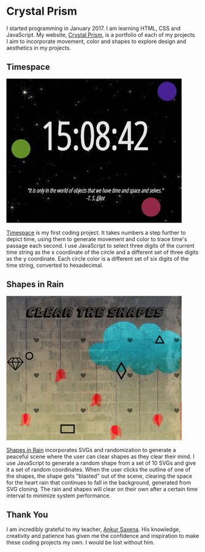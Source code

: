 # Crystal Prism
I started programming in January 2017. I am learning HTML, CSS and JavaScript. My website, [Crystal Prism](http://crystalprism.io), is a portfolio of each of my projects. I aim to incorporate movement, color and shapes to explore design and aesthetics in my projects.

## Timespace
![Timespace](timespace.jpg)

[Timespace](http://crystalprism.io/timespace/index.html) is my first coding project. It takes numbers a step further to depict time, using them to generate movement and color to trace time's passage each second. I use JavaScript to select three digits of the current time string as the x coordinate of the circle and a different set of three digits as the y coordinate. Each circle color is a different set of six digits of the time string, converted to hexadecimal.

## Shapes in Rain
![Shapes in Rain](shapes-in-rain.jpg)

[Shapes in Rain](http://crystalprism.io/shapes-in-rain/index.html) incorporates SVGs and randomization to generate a peaceful scene where the user can clear shapes as they clear their mind. I use JavaScript to generate a random shape from a set of 10 SVGs and give it a set of random coordinates. When the user clicks the outline of one of the shapes, the shape gets "blasted" out of the scene, clearing the space for the heart rain that continues to fall in the background, generated from SVG cloning. The rain and shapes will clear on their own after a certain time interval to minimize system performance.

## Thank You
I am incredibly grateful to my teacher, [Ankur Saxena](https://github.com/as3445). His knowledge, creativity and patience has given me the confidence and inspiration to make these coding projects my own. I would be lost without him.
